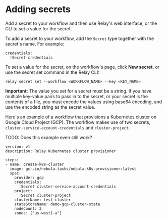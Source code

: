# Adding secrets

Add a secret to your workflow and then use Relay's web interface, or the CLI to set a value for the secret.

To add a secret to your workflow, add the `Secret` type together with the secret's name. For example:

```
credentials:
  !Secret credentials
```

To set a value for the secret, on the workflow's page, click **New secret**, or use the secret set command in the Relay CLI:

```
relay secret set --workflow <WORKFLOW_NAME> --key <KEY_NAME>
```

**Important:** The value you set for a secret must be a string. If you have multiple key-value pairs to pass in to the secret, or your secret is the contents of a file, you must encode the values using base64 encoding, and use the encoded string as the secret value.

Here's an example of a workflow that provisions a Kubernetes cluster on Google Cloud Project \(GCP\). The workflow makes use of two secrets, `cluster-service-account-credentials` and `cluster-project`.

TODO: Does this example even still work?

```
version: v1
description: Relay Kubernetes cluster provisioner

steps:
- name: create-k8s-cluster
  image: gcr.io/nebula-tasks/nebula-k8s-provisioner:latest
  spec:
    provider: gcp
    credentials:
      !Secret cluster-service-account-credentials
    project:
      !Secret cluster-project
    clusterName: test-cluster
    stateStoreName: demo-gcp-cluster-state
    nodeCount: 3
    zones: ["us-west1-a"]
```

